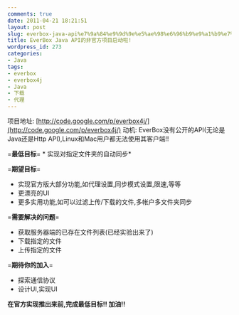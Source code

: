 ```yaml
---
comments: true
date: 2011-04-21 18:21:51
layout: post
slug: everbox-java-api%e7%9a%84%e9%9d%9e%e5%ae%98%e6%96%b9%e9%a1%b9%e7%9b%ae%e5%90%af%e5%8a%a8%e5%95%a6
title: EverBox Java API的非官方项目启动啦!
wordpress_id: 273
categories:
- Java
tags:
- everbox
- everbox4j
- Java
- 下载
- 代理
---
```


项目地址:
[http://code.google.com/p/everbox4j/](http://code.google.com/p/everbox4j/)
动机: EverBox没有公开的API(无论是Java还是Http API),Linux和Mac用户都无法使用其客户端!!

=**最低目标**=
    * 实现对指定文件夹的自动同步*

=**期望目标**=
  * 实现官方版大部分功能,如代理设置,同步模式设置,限速,等等
  * 更漂亮的UI
  * 更多实用功能,如可以过滤上传/下载的文件,多帐户多文件夹同步

=**需要解决的问题**=
  * 获取服务器端的已存在文件列表(已经实验出来了)
  * 下载指定的文件
  * 上传指定的文件

=**期待你的加入**=
  * 探索通信协议
  * 设计UI,实现UI

**在官方实现推出来前,完成最低目标!! 加油!!**
